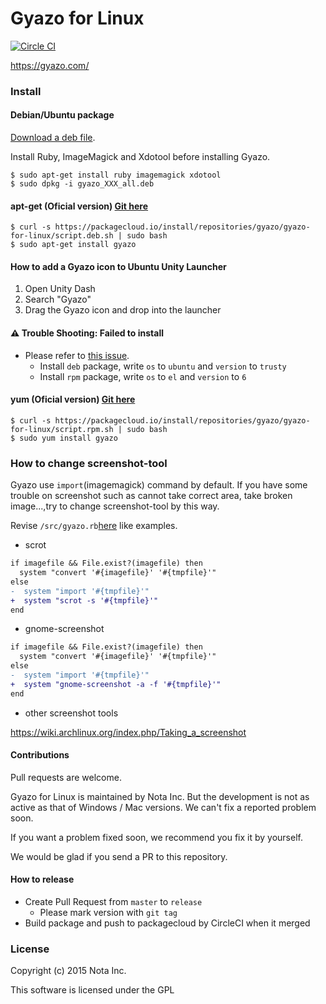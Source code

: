 # Gyazo for Linux

[![Circle CI](https://circleci.com/gh/gyazo/Gyazo-for-Linux.svg?style=svg)](https://circleci.com/gh/gyazo/Gyazo-for-Linux)

https://gyazo.com/


### Install

#### Debian/Ubuntu package

[Download a deb file](https://github.com/DarkminecrafterHD/Gyazo-for-Linux/releases).

Install Ruby, ImageMagick and Xdotool before installing Gyazo.

    $ sudo apt-get install ruby imagemagick xdotool
    $ sudo dpkg -i gyazo_XXX_all.deb


#### apt-get (Oficial version) [Git here](https://github.com/gyazo/Gyazo-for-Linux)

    $ curl -s https://packagecloud.io/install/repositories/gyazo/gyazo-for-linux/script.deb.sh | sudo bash
    $ sudo apt-get install gyazo


#### How to add a Gyazo icon to Ubuntu Unity Launcher

1. Open Unity Dash
2. Search "Gyazo"
3. Drag the Gyazo icon and drop into the launcher

#### :warning: Trouble Shooting: Failed to install

- Please refer to [this issue](https://github.com/gyazo/Gyazo-for-Linux/issues/35).
  - Install `deb` package, write `os` to `ubuntu` and `version` to `trusty`
  - Install `rpm` package, write `os` to `el` and `version` to `6`

#### yum (Oficial version) [Git here](https://github.com/gyazo/Gyazo-for-Linux)

    $ curl -s https://packagecloud.io/install/repositories/gyazo/gyazo-for-linux/script.rpm.sh | sudo bash
    $ sudo yum install gyazo

### How to change screenshot-tool

Gyazo use `import`(imagemagick) command by default.
If you have some trouble on screenshot such as cannot take correct area, take broken image...,try to change screenshot-tool by this way.

Revise `/src/gyazo.rb`[here](https://github.com/gyazo/Gyazo-for-Linux/blob/3451db33631a0732097ed1cfaa87326672695a27/src/gyazo.rb#L24
) like examples.

- scrot

```diff
if imagefile && File.exist?(imagefile) then
  system "convert '#{imagefile}' '#{tmpfile}'"
else
-  system "import '#{tmpfile}'"
+  system "scrot -s '#{tmpfile}'"
end

```

- gnome-screenshot

```diff
if imagefile && File.exist?(imagefile) then
  system "convert '#{imagefile}' '#{tmpfile}'"
else
-  system "import '#{tmpfile}'"
+  system "gnome-screenshot -a -f '#{tmpfile}'"
end
```

- other screenshot tools

https://wiki.archlinux.org/index.php/Taking_a_screenshot

#### Contributions
Pull requests are welcome.

Gyazo for Linux is maintained by Nota Inc. But the development is not as active as that of Windows / Mac versions. We can't fix a reported problem soon.

If you want a problem fixed soon, we recommend you fix it by yourself.

We would be glad if you send a PR to this repository.

#### How to release

- Create Pull Request from `master` to `release`
    - Please mark version with `git tag`
- Build package and push to packagecloud by CircleCI when it merged

### License

Copyright (c) 2015 Nota Inc.

This software is licensed under the GPL

